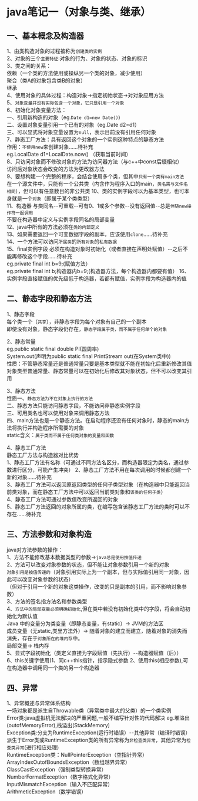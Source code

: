 java笔记一（对象与类、继承）
==
一、基本概念及构造器
--
1、由类构造对象的过程被称为`创建类的实例`<br>
2、对象的三个`主要特征`:对象的行为、对象的状态、对象的标识<br>
3、类之间的关系：<br>依赖（一个类的方法使用或操纵另一个类的对象，减少使用）<br>聚合（类A的对象包含类B的对象）<br>继承<br>
4、使用对象的具体过程：构造对象->指定初始状态->对对象应用方法<br>
5、`对象变量并没有实际包含一个对象，它只是引用一个对象`<br>
6、初始化对象变量方法：<br>一、引用新构造的对象（eg.`Date d1=new Date()`)<br>
二、设置对象变量引用一个已有的对象（eg.Date d2=d1）<br>
三、可以显式将对象变量设置为`null`，表示目前没有引用任何对象<br>
7、静态工厂方法：具有返回这个对象的一个实例这种特点的静态方法<br>
作用：`不使用new`来创建对象......待补充<br>
eg.LocalDate d1=LocalDate.now()  （获取当前时间）<br>
8、只访问对象而不修改对象的方法为访问器方法（与c++中const后缀相似）<br>
访问后对象状态会改变的方法为更改器方法<br>
9、要想构建一个完整的程序，会结合使用多个类，但其中`只有一个类有main方法`<br>
在一个源文件中，只能有一个公共类（内含作为程序入口的main，`类名需与文件名相同`），但可以有任意数目的非公共类
10、类的实例字段可以为基本类型，也可本身就是一个`对象`（即属于某个类类型）<br>
11、构造器  与类同名--可重载--可有0、1或多个参数--没有返回值--总是`伴随new操作符一起调用`<br>
不要在构造器中定义与实例字段同名的局部变量<br>
12、java中所有的方法必须在`类的内部定义`<br>
13、如果需要返回一个可变数据字段的副本，应该使用`clone`......待补充<br>
14、一个方法可以访问`所属类`的`所有对象`的`私有数据`<br>
15、final实例字段  必须在构造对象时初始化（或者直接在声明处赋值）--之后不能再修改这个字段......待补充<br>
eg.private final int b=9;(赋值方法）<br>
eg.private final int b;构造器内b=9;(构造器方法，每个构造器内都要有值）
16、实例字段直接赋值的优先级低于构造器，若都有赋值，实例字段为构造器内的值


二、静态字段和静态方法
--
1、静态字段<br>
每个类一个（`共享`），非静态字段为每个对象有自己的一个副本<br>
即使没有对象，静态字段仍存在，`静态字段属于类，而不属于任何单个的对象`<br>


2、静态常量<br>
eg.public static final double PI(圆周率)<br>
System.out(声明为public static final PrintStream out(在System类中))<br>
性质：不管静态常量还是普通常量只要是基本类型就不能在初始化后重新修改其值<br>
对象类型普通常量、静态常量可以在初始化后修改其对象状态，但不可以改变其引用<br>


3、静态方法<br>
性质一、`静态方法为不在对象上执行的方法`<br>
二、静态方法只能访问静态字段，不能访问非静态实例字段<br>
三、可用类名也可以使用对象来调用静态方法<br>
四、main方法也是一个静态方法。在启动程序还没有任何对象时，静态的main方法将执行并构造程序所需要的对象<br>
static含义：`属于类而不属于任何类对象的变量和函数`<br>


4、静态工厂方法<br>
静态工厂方法与构造器对比优势<br>
1、静态工厂方法有名称（可通过不同方法名区分，而构造器限定为类名，通过参数进行区分，可能产生冲突）
2、静态工厂方法不用在每次调用的时候都创建一个新的对象......待补充<br>
3、静态工厂方法可以返回原返回类型的任何子类型对象（在构造器中只能返回当前类对象，而在静态工厂方法中可以返回当前类对象和`该类的任何子类`）<br>
4、静态工厂方法可通过参数值改变所返回的对象<br>
5、静态工厂方法返回的对象所属的类，在编写包含该静态工厂方法的类时可以不存在......待补充


三、方法参数和对象构造
--
java对方法参数的操作：<br>
1、方法不能修改基本数据类型的参数->`java总是使用按值传递`<br>
2、方法可以改变对象参数的状态，但不能让对象参数引用一个新的对象<br>
`对象引用是按值传递的`（对象引用实际上为一个副本，但与实际值引用同一对象，因此可以改变对象参数的状态）<br>
（但对于引用一个新的对象这类操作，改变的只是副本的引用，而不影响对象参数）<br>
3、方法的签名指方法名和参数类型<br>
4、`方法中的局部变量必须明确初始化`,但在类中若没有初始化类中的字段，将会自动初始化为默认值<br>
Java 中的变量分为类变量（即静态变量，有static）-> JVM的方法区<br>
成员变量（无static,类里方法外）-> 随着对象的建立而建立，随着对象的消失而消失，存在于`对象所在的堆内存`中。<br>
局部变量-> 栈内存<br>
5、显式字段初始化（类定义直接为字段赋值（先执行）--构造器赋值（后））<br>
6、this关键字使用(1、同c++this指针，指示隐式参数  2、使用this(相应参数),可在构造器中调用同一个类的另一个构造器<br>


四、异常
---
1、异常概述与异常体系结构<br>
一场对象都是派生自Throwable类（异常类中最大的父类）的一个类实例<br>
Error类:java虚拟机无法解决的严重问题,一般不编写针对性的代码解决 eg.堆溢出(outofMemoryError),栈溢出(StackMemory)<br>
Exception类:分支为RuntimeException(运行时错误）--其他异常（编译时错误）<br>
派生于Error类或RuntimeException类的所有异常称为`非检查类异常`，其他异常为`检查类异常`(进行相应处理)<br>
RuntimeException类：NullPointerException（空指针异常）<br>
ArrayIndexOutofBoundsException（数组越界异常）<br>
ClassCastException（强制类型转换异常）<br>
NumberFormatException（数字格式化异常）<br>
InputMismatchException（输入不匹配异常）<br>
ArithmeticException（数学错误）<br>


